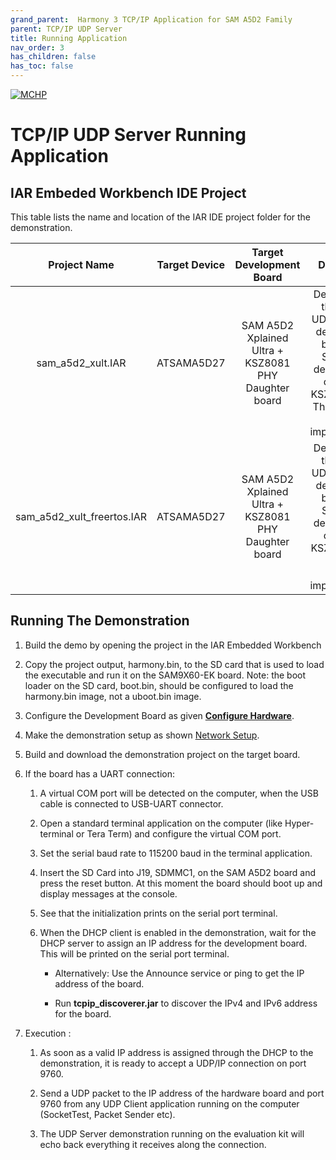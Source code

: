 ```yaml
---
grand_parent:  Harmony 3 TCP/IP Application for SAM A5D2 Family
parent: TCP/IP UDP Server
title: Running Application
nav_order: 3
has_children: false
has_toc: false
---
```

[![MCHP](https://www.microchip.com/ResourcePackages/Microchip/assets/dist/images/logo.png)](https://www.microchip.com)

# TCP/IP UDP Server Running Application

## IAR Embeded Workbench IDE Project

This table lists the name and location of the IAR IDE project folder for the demonstration. 

|Project Name|  Target Device|  Target Development Board | Description  |
|:-------------:|:---------:|:---------:|:---------:|
|sam_a5d2_xult.IAR  | ATSAMA5D27   | SAM A5D2 Xplained Ultra  + KSZ8081 PHY Daughter board | Demonstrates the TCP/IP UDP  Server on development board with SAMA5D2 device and an on-board KSZ8081 PHY. This is a Non-RTOS implementation  |
|sam_a5d2_xult_freertos.IAR  | ATSAMA5D27   | SAM A5D2 Xplained Ultra  + KSZ8081 PHY Daughter board | Demonstrates the TCP/IP UDP Server on development board with SAMA5D2 device and an on-board KSZ8081 PHY. This is a FreeRtos implementation  |

## Running The Demonstration

1. Build the demo by opening the project in the IAR Embedded Workbench 

2. Copy the project output, harmony.bin, to the SD card that is used to load the executable and run it on the SAM9X60-EK board. Note: the boot loader on the SD card, boot.bin, should be configured to load the harmony.bin image, not a uboot.bin image. 

3. Configure the Development Board as given  **[Configure Hardware](readme_hardware_configuration.md)**.

4. Make the demonstration setup as shown [Network Setup](../../readme.md).

5. Build and download the demonstration project on the target board.

6. If the board has a UART connection:

    1. A virtual COM port will be detected on the computer, when the USB cable is connected to USB-UART connector.

    2. Open a standard terminal application on the computer (like Hyper-terminal or Tera Term) and configure the virtual COM port.

    3. Set the serial baud rate to 115200 baud in the terminal application.

    4. Insert the SD Card into J19, SDMMC1, on the SAM A5D2 board and press the reset button. At this moment the board should boot up and display messages at the console.  

    5. See that the initialization prints on the serial port terminal.

    6. When the DHCP client is enabled in the demonstration, wait for the DHCP server to assign an IP address for the development board. This will be printed on the serial port terminal.

		* Alternatively: Use the Announce service or ping to get the IP address of the board.

        * Run **tcpip_discoverer.jar** to discover the IPv4 and IPv6 address for the board.
        
7. Execution :

    1. As soon as a valid IP address is assigned through the DHCP to the demonstration, it is ready to accept a UDP/IP connection on port 9760.

    2. Send a UDP packet to the IP address of the hardware board and port 9760 from any UDP Client application running on the computer (SocketTest, Packet Sender etc).

    3. The UDP Server demonstration running on the evaluation kit will echo back everything it receives along the connection.

